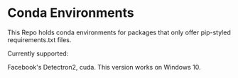 # Conda Environments
This Repo holds conda environments for packages that only offer pip-styled requirements.txt files.

Currently supported:

Facebook's Detectron2, cuda. This version works on Windows 10.